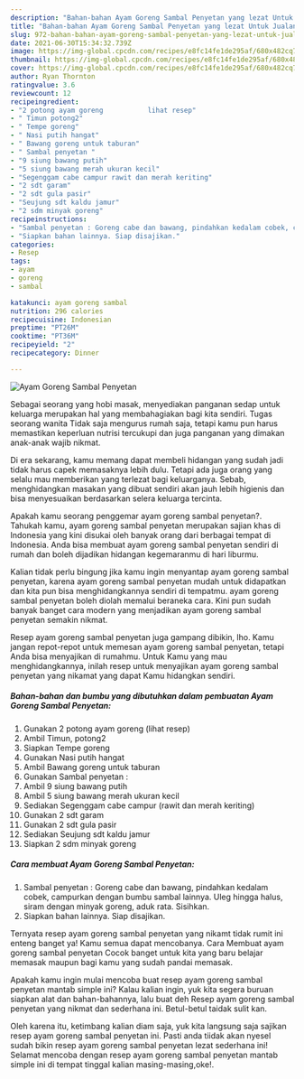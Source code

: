 ```yaml
---
description: "Bahan-bahan Ayam Goreng Sambal Penyetan yang lezat Untuk Jualan"
title: "Bahan-bahan Ayam Goreng Sambal Penyetan yang lezat Untuk Jualan"
slug: 972-bahan-bahan-ayam-goreng-sambal-penyetan-yang-lezat-untuk-jualan
date: 2021-06-30T15:34:32.739Z
image: https://img-global.cpcdn.com/recipes/e8fc14fe1de295af/680x482cq70/ayam-goreng-sambal-penyetan-foto-resep-utama.jpg
thumbnail: https://img-global.cpcdn.com/recipes/e8fc14fe1de295af/680x482cq70/ayam-goreng-sambal-penyetan-foto-resep-utama.jpg
cover: https://img-global.cpcdn.com/recipes/e8fc14fe1de295af/680x482cq70/ayam-goreng-sambal-penyetan-foto-resep-utama.jpg
author: Ryan Thornton
ratingvalue: 3.6
reviewcount: 12
recipeingredient:
- "2 potong ayam goreng           lihat resep"
- " Timun potong2"
- " Tempe goreng"
- " Nasi putih hangat"
- " Bawang goreng untuk taburan"
- " Sambal penyetan "
- "9 siung bawang putih"
- "5 siung bawang merah ukuran kecil"
- "Segenggam cabe campur rawit dan merah keriting"
- "2 sdt garam"
- "2 sdt gula pasir"
- "Seujung sdt kaldu jamur"
- "2 sdm minyak goreng"
recipeinstructions:
- "Sambal penyetan : Goreng cabe dan bawang, pindahkan kedalam cobek, campurkan dengan bumbu sambal lainnya. Uleg hingga halus, siram dengan minyak goreng, aduk rata. Sisihkan."
- "Siapkan bahan lainnya. Siap disajikan."
categories:
- Resep
tags:
- ayam
- goreng
- sambal

katakunci: ayam goreng sambal 
nutrition: 296 calories
recipecuisine: Indonesian
preptime: "PT26M"
cooktime: "PT36M"
recipeyield: "2"
recipecategory: Dinner

---
```



![Ayam Goreng Sambal Penyetan](https://img-global.cpcdn.com/recipes/e8fc14fe1de295af/680x482cq70/ayam-goreng-sambal-penyetan-foto-resep-utama.jpg)

Sebagai seorang yang hobi masak, menyediakan panganan sedap untuk keluarga merupakan hal yang membahagiakan bagi kita sendiri. Tugas seorang  wanita Tidak saja mengurus rumah saja, tetapi kamu pun harus memastikan keperluan nutrisi tercukupi dan juga panganan yang dimakan anak-anak wajib nikmat.

Di era  sekarang, kamu memang dapat membeli hidangan yang sudah jadi tidak harus capek memasaknya lebih dulu. Tetapi ada juga orang yang selalu mau memberikan yang terlezat bagi keluarganya. Sebab, menghidangkan masakan yang dibuat sendiri akan jauh lebih higienis dan bisa menyesuaikan berdasarkan selera keluarga tercinta. 



Apakah kamu seorang penggemar ayam goreng sambal penyetan?. Tahukah kamu, ayam goreng sambal penyetan merupakan sajian khas di Indonesia yang kini disukai oleh banyak orang dari berbagai tempat di Indonesia. Anda bisa membuat ayam goreng sambal penyetan sendiri di rumah dan boleh dijadikan hidangan kegemaranmu di hari liburmu.

Kalian tidak perlu bingung jika kamu ingin menyantap ayam goreng sambal penyetan, karena ayam goreng sambal penyetan mudah untuk didapatkan dan kita pun bisa menghidangkannya sendiri di tempatmu. ayam goreng sambal penyetan boleh diolah memalui beraneka cara. Kini pun sudah banyak banget cara modern yang menjadikan ayam goreng sambal penyetan semakin nikmat.

Resep ayam goreng sambal penyetan juga gampang dibikin, lho. Kamu jangan repot-repot untuk memesan ayam goreng sambal penyetan, tetapi Anda bisa menyajikan di rumahmu. Untuk Kamu yang mau menghidangkannya, inilah resep untuk menyajikan ayam goreng sambal penyetan yang nikamat yang dapat Kamu hidangkan sendiri.

<!--inarticleads1-->

##### Bahan-bahan dan bumbu yang dibutuhkan dalam pembuatan Ayam Goreng Sambal Penyetan:

1. Gunakan 2 potong ayam goreng           (lihat resep)
1. Ambil  Timun, potong2
1. Siapkan  Tempe goreng
1. Gunakan  Nasi putih hangat
1. Ambil  Bawang goreng untuk taburan
1. Gunakan  Sambal penyetan :
1. Ambil 9 siung bawang putih
1. Ambil 5 siung bawang merah ukuran kecil
1. Sediakan Segenggam cabe campur (rawit dan merah keriting)
1. Gunakan 2 sdt garam
1. Gunakan 2 sdt gula pasir
1. Sediakan Seujung sdt kaldu jamur
1. Siapkan 2 sdm minyak goreng




<!--inarticleads2-->

##### Cara membuat Ayam Goreng Sambal Penyetan:

1. Sambal penyetan : Goreng cabe dan bawang, pindahkan kedalam cobek, campurkan dengan bumbu sambal lainnya. Uleg hingga halus, siram dengan minyak goreng, aduk rata. Sisihkan.
1. Siapkan bahan lainnya. Siap disajikan.




Ternyata resep ayam goreng sambal penyetan yang nikamt tidak rumit ini enteng banget ya! Kamu semua dapat mencobanya. Cara Membuat ayam goreng sambal penyetan Cocok banget untuk kita yang baru belajar memasak maupun bagi kamu yang sudah pandai memasak.

Apakah kamu ingin mulai mencoba buat resep ayam goreng sambal penyetan mantab simple ini? Kalau kalian ingin, yuk kita segera buruan siapkan alat dan bahan-bahannya, lalu buat deh Resep ayam goreng sambal penyetan yang nikmat dan sederhana ini. Betul-betul taidak sulit kan. 

Oleh karena itu, ketimbang kalian diam saja, yuk kita langsung saja sajikan resep ayam goreng sambal penyetan ini. Pasti anda tiidak akan nyesel sudah bikin resep ayam goreng sambal penyetan lezat sederhana ini! Selamat mencoba dengan resep ayam goreng sambal penyetan mantab simple ini di tempat tinggal kalian masing-masing,oke!.

